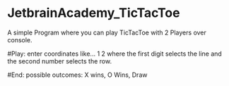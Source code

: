 # JetbrainAcademy_TicTacToe

A simple Program where you can play TicTacToe with 2 Players over console.

#Play:
enter coordinates like... 1 2 where the first digit selects the line and the second number selects the row.

#End:
possible outcomes: X wins, O Wins, Draw
